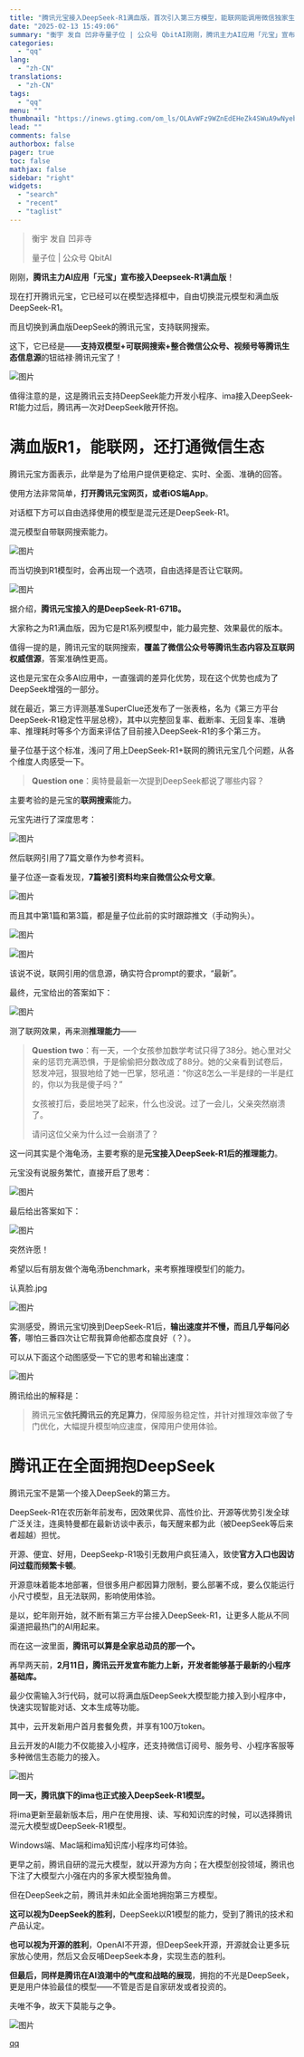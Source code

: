 ```yaml
---
title: "腾讯元宝接入DeepSeek-R1满血版，首次引入第三方模型，能联网能调用微信独家生态"
date: "2025-02-13 15:49:06"
summary: "衡宇 发自 凹非寺量子位 | 公众号 QbitAI刚刚，腾讯主力AI应用「元宝」宣布接入Deepse..."
categories:
  - "qq"
lang:
  - "zh-CN"
translations:
  - "zh-CN"
tags:
  - "qq"
menu: ""
thumbnail: "https://inews.gtimg.com/om_ls/OLAvWFz9WZnEdEHeZk4SWuA9wNyeblhRTNRjwyRu3JUgMAA_640360/0"
lead: ""
comments: false
authorbox: false
pager: true
toc: false
mathjax: false
sidebar: "right"
widgets:
  - "search"
  - "recent"
  - "taglist"
---
```


> 衡宇 发自 凹非寺
> 
> 量子位 | 公众号 QbitAI

刚刚，**腾讯主力AI应用「元宝」宣布接入Deepseek-R1满血版**！

现在打开腾讯元宝，它已经可以在模型选择框中，自由切换混元模型和满血版DeepSeek-R1。

而且切换到满血版DeepSeek的腾讯元宝，支持联网搜索。

这下，它已经是——**支持双模型+可联网搜索+整合微信公众号、视频号等腾讯生态信息源**的钮祜禄·腾讯元宝了！

![图片](https://inews.gtimg.com/news_bt/OKeNsmaar9FP95muQLvidOqCdnUQ1mnj4jdG6BB0mhn_IAA/641)

值得注意的是，这是腾讯云支持DeepSeek能力开发小程序、ima接入DeepSeek-R1能力过后，腾讯再一次对DeepSeek敞开怀抱。

**满血版R1，能联网，还打通微信生态**
=====================

腾讯元宝方面表示，此举是为了给用户提供更稳定、实时、全面、准确的回答。

使用方法非常简单，**打开腾讯元宝网页，或者iOS端App**。

对话框下方可以自由选择使用的模型是混元还是DeepSeek-R1。

混元模型自带联网搜索能力。

![图片](https://inews.gtimg.com/news_bt/OU7khZJn2MmbimuNiDAIbJvqI49R76HdJtLV23jYM6EAwAA/641)

而当切换到R1模型时，会再出现一个选项，自由选择是否让它联网。

![图片](https://inews.gtimg.com/news_bt/OarRhyb1K7BM2u4r-IesYdUUucQdUWvNpsbCwwX508FNoAA/641)

据介绍，**腾讯元宝接入的是DeepSeek-R1-671B。**

大家称之为R1满血版，因为它是R1系列模型中，能力最完整、效果最优的版本。

值得一提的是，腾讯元宝的联网搜索，**覆盖了微信公众号等腾讯生态内容及互联网权威信源**，答案准确性更高。

这也是元宝在众多AI应用中，一直强调的差异化优势，现在这个优势也成为了DeepSeek增强的一部分。

就在最近，第三方评测基准SuperClue还发布了一张表格，名为《第三方平台DeepSeek-R1稳定性平层总榜》，其中以完整回复率、截断率、无回复率、准确率、推理耗时等多个方面来评估了目前接入DeepSeek-R1的多个第三方。

量子位基于这个标准，浅问了用上DeepSeek-R1+联网的腾讯元宝几个问题，从各个维度人肉感受一下。

> **Question one**：奥特曼最新一次提到DeepSeek都说了哪些内容？

主要考验的是元宝的**联网搜索**能力。

元宝先进行了深度思考：

![图片](https://inews.gtimg.com/news_bt/OgiEzLQQYnEB02Gw3Kv4v8JlGgsK6KQh5r6lVBWx9TN08AA/641)

然后联网引用了7篇文章作为参考资料。

量子位逐一查看发现，**7篇被引资料均来自微信公众号文章**。

![图片](https://inews.gtimg.com/news_bt/Oyvr81pQGihPLDXDXxR-hOWBPY1Ivm5ayIB2ZuyPIELjwAA/641)

而且其中第1篇和第3篇，都是量子位此前的实时跟踪推文（手动狗头）。

![图片](https://inews.gtimg.com/news_bt/O0A8OmRyaXCHZ-z9LNJrf5zgkmz-dsCqP4vzcZncGe_lsAA/641)

![图片](https://inews.gtimg.com/news_bt/Ow3ta-eIlC2zJ9mcdWoddDjO77wUA4n-j9zB6WInaNdLcAA/641)

该说不说，联网引用的信息源，确实符合prompt的要求，“最新”。

最终，元宝给出的答案如下：

![图片](https://inews.gtimg.com/news_bt/Onofk20ey46VAnbN78M8sQHGZiPqzEuuvib_bi7XrDby0AA/641)

测了联网效果，再来测**推理能力**——

> **Question two**：有一天，一个女孩参加数学考试只得了38分。她心里对父亲的惩罚充满恐惧，于是偷偷把分数改成了88分。她的父亲看到试卷后，怒发冲冠，狠狠地给了她一巴掌，怒吼道：“你这8怎么一半是绿的一半是红的，你以为我是傻子吗？”
> 
> 女孩被打后，委屈地哭了起来，什么也没说。过了一会儿，父亲突然崩溃了。
> 
> 请问这位父亲为什么过一会崩溃了？

这一问其实是个海龟汤，主要考察的是**元宝接入DeepSeek-R1后的推理能力**。

元宝没有说服务繁忙，直接开启了思考：

![图片](https://inews.gtimg.com/news_bt/OSRBTAJqqQd2iOtkwe-QdTwoDSaFNfwsUoP5z4153UfR4AA/641)

最后给出答案如下：

![图片](https://inews.gtimg.com/news_bt/OW-zZM0bNnnp0Dc6YKrY0MrMHIK2KwRODyoRZbg7xPRzQAA/641)

突然许愿！

希望以后有朋友做个海龟汤benchmark，来考察推理模型们的能力。

认真脸.jpg

![图片](https://inews.gtimg.com/news_bt/O1e2X4JDcqYN4FNbwe_KaKQi6LT_dBCLtX0Gec4MzlllIAA/641)

实测感受，腾讯元宝切换到DeepSeek-R1后，**输出速度并不慢，而且几乎每问必答**，哪怕三番四次让它帮我算命他都态度良好（？）。

可以从下面这个动图感受一下它的思考和输出速度：

![图片](https://inews.gtimg.com/news_bt/GgBOhJm2jjhbIZ0gSBKx5rn3D1OIVVufwrrmbr2M8NAk0AA/0)

腾讯给出的解释是：

> 腾讯元宝**依托腾讯云的充足算力**，保障服务稳定性，并针对推理效率做了专门优化，大幅提升模型响应速度，保障用户使用体验。

**腾讯正在全面拥抱DeepSeek**
====================

腾讯元宝不是第一个接入DeepSeek的第三方。

DeepSeek-R1在农历新年前发布，因效果优异、高性价比、开源等优势引发全球广泛关注，连奥特曼都在最新访谈中表示，每天醒来都为此（被DeepSeek等后来者超越）担忧。

开源、便宜、好用，DeepSeekp-R1吸引无数用户疯狂涌入，致使**官方入口也因访问过载而频繁卡顿**。

开源意味着能本地部署，但很多用户都因算力限制，要么部署不成，要么仅能运行小尺寸模型，且无法联网，影响使用体验。

是以，蛇年刚开始，就不断有第三方平台接入DeepSeek-R1，让更多人能从不同渠道把最热门的AI用起来。

而在这一波里面，**腾讯可以算是全家总动员的那一个。**

再早两天前，**2月11日，腾讯云开发宣布能力上新，开发者能够基于最新的小程序基础库。**

最少仅需输入3行代码，就可以将满血版DeepSeek大模型能力接入到小程序中，快速实现智能对话、文本生成等功能。

其中，云开发新用户首月套餐免费，并享有100万token。

且云开发的AI能力不仅能接入小程序，还支持微信订阅号、服务号、小程序客服等多种微信生态能力的接入。

![图片](https://inews.gtimg.com/news_bt/OIakrNFAM1LHIws93NYI0quNRlMbi22_udu7lgj4-uBVYAA/641)

**同一天，腾讯旗下的ima也正式接入DeepSeek-R1模型。**

将ima更新至最新版本后，用户在使用搜、读、写和知识库的时候，可以选择腾讯混元大模型或DeepSeek-R1模型。

Windows端、Mac端和ima知识库小程序均可体验。

更早之前，腾讯自研的混元大模型，就以开源为方向；在大模型创投领域，腾讯也下注了大模型六小强在内的多家大模型独角兽。

但在DeepSeek之前，腾讯并未如此全面地拥抱第三方模型。

**这可以视为DeepSeek的胜利**，DeepSeek以R1模型的能力，受到了腾讯的技术和产品认定。

**也可以视为开源的胜利**，OpenAI不开源，但DeepSeek开源，开源就会让更多玩家放心使用，然后又会反哺DeepSeek本身，实现生态的胜利。

**但最后，同样是腾讯在AI浪潮中的气度和战略的展现**，拥抱的不光是DeepSeek，更是用户体验最佳的模型——不管是否是自家研发或者投资的。

夫唯不争，故天下莫能与之争。

![图片](https://inews.gtimg.com/news_bt/OOhPaomcpj6ygI9LSnWEnX6dnMoyDNah_9xeOFoZVClacAA/641)

[qq](https://new.qq.com/rain/a/20250213A05GCM00)
